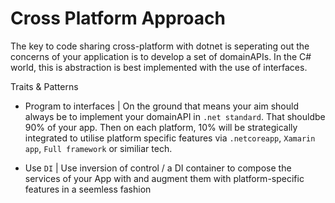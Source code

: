 # Cross Platform Approach

The key to code sharing cross-platform with dotnet is seperating out the concerns of your application is to develop a set of domainAPIs. In the C# world, this is abstraction is best implemented with the use of interfaces.

<diagram rxns domain api>

Traits & Patterns

* Program to interfaces | On the ground that means your aim should always be to implement your domainAPI in `.net standard`. That shouldbe 90% of your app. Then on each platform, 10% will be strategically integrated to utilise platform specific features via `.netcoreapp`, `Xamarin app`, `Full framework` or similiar tech.

<Example domain API>

* Use `DI` | Use inversion of control / a DI container to compose the services of your App with and augment them with platform-specific features in a seemless fashion

<liecycle create example>


